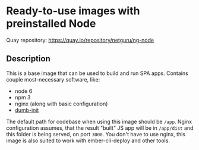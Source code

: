 # Ready-to-use images with preinstalled Node

Quay repository: https://quay.io/repository/netguru/ng-node

## Description

This is a base image that can be used to build and run SPA apps. Contains couple most-necessary software, like:

* node 6
* npm 3
* nginx (along with basic configuration)
* [dumb-init](https://github.com/Yelp/dumb-init)


The default path for codebase when using this image should be `/app`. Nginx configuration assumes, that the result "built" JS app will be in `/app/dist` and this folder is being served, on port `3000`. You don't have to use nginx, this image is also suited to work with ember-cli-deploy and other tools.

